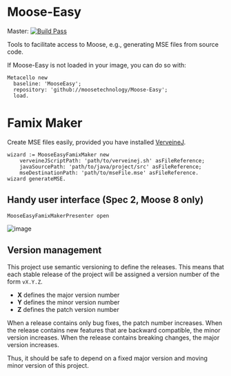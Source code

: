 # Moose-Easy

Master: [![Build Pass](https://travis-ci.org/moosetechnology/Moose-Easy.svg?branch=master)](https://travis-ci.org/moosetechnology/Moose-Easy)

Tools to facilitate access to Moose, e.g., generating MSE files from source code.

If Moose-Easy is not loaded in your image, you can do so with:
```Smalltalk
Metacello new
  baseline: 'MooseEasy';
  repository: 'github://moosetechnology/Moose-Easy';
  load.
```

# Famix Maker

Create MSE files easily, provided you have installed [VerveineJ](https://github.com/moosetechnology/VerveineJ).

```Smalltalk
wizard := MooseEasyFamixMaker new
    verveineJScriptPath: 'path/to/verveinej.sh' asFileReference;
    javaSourcePath: 'path/to/java/project/src' asFileReference;
    mseDestinationPath: 'path/to/mseFile.mse' asFileReference.
wizard generateMSE.
```

## Handy user interface (Spec 2, Moose 8 only)

```Smalltalk
MooseEasyFamixMakerPresenter open
```

![image](https://user-images.githubusercontent.com/7606540/61800552-8767d100-ae2d-11e9-8450-b5080326995e.png)

## Version management

This project use semantic versioning to define the releases. This means that each stable release of the project will be assigned a version number of the form `vX.Y.Z`.

- **X** defines the major version number
- **Y** defines the minor version number
- **Z** defines the patch version number

When a release contains only bug fixes, the patch number increases. When the release contains new features that are backward compatible, the minor version increases. When the release contains breaking changes, the major version increases.

Thus, it should be safe to depend on a fixed major version and moving minor version of this project.
